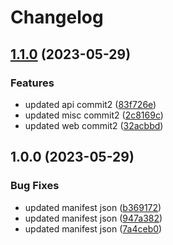 # Changelog

## [1.1.0](https://github.com/maheshglm/demo-git-tags-mono-version/compare/v1.0.0...v1.1.0) (2023-05-29)


### Features

* updated api commit2 ([83f726e](https://github.com/maheshglm/demo-git-tags-mono-version/commit/83f726e324d41dc34104a6fbd930a99c789f828f))
* updated misc commit2 ([2c8169c](https://github.com/maheshglm/demo-git-tags-mono-version/commit/2c8169c4a14f62821610adb9c36cf98b0fb0bc8b))
* updated web commit2 ([32acbbd](https://github.com/maheshglm/demo-git-tags-mono-version/commit/32acbbdf9b5cc6a3041a2492bead20bfef2f9514))

## 1.0.0 (2023-05-29)


### Bug Fixes

* updated manifest json ([b369172](https://github.com/maheshglm/demo-git-tags-mono-version/commit/b369172d23485e7b759a14760539a9d8c4e4d069))
* updated manifest json ([947a382](https://github.com/maheshglm/demo-git-tags-mono-version/commit/947a382b8a73069f59f6c58aa757f55c78596eaa))
* updated manifest json ([7a4ceb0](https://github.com/maheshglm/demo-git-tags-mono-version/commit/7a4ceb09d67ef41dee6f23a7b7a031820b472d56))
